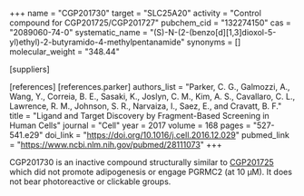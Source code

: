 +++
name = "CGP201730"
target = "SLC25A20"
activity = "Control compound for CGP201725/CGP201727"
pubchem_cid = "132274150"
cas = "2089060-74-0"
systematic_name = "(S)-N-(2-(benzo[d][1,3]dioxol-5-yl)ethyl)-2-butyramido-4-methylpentanamide"
synonyms = []
molecular_weight = "348.44"

[suppliers]

[references]
    [references.parker]
        authors_list = "Parker, C. G., Galmozzi, A., Wang, Y., Correia, B. E., Sasaki, K., Joslyn, C. M., Kim, A. S., Cavallaro, C. L., Lawrence, R. M., Johnson, S. R., Narvaiza, I., Saez, E., and Cravatt, B. F."
        title = "Ligand and Target Discovery by Fragment-Based Screening in Human Cells"
        journal = "Cell"
        year = 2017
        volume = 168
        pages = "527-541.e29"
        doi_link = "https://doi.org/10.1016/j.cell.2016.12.029"
        pubmed_link = "https://www.ncbi.nlm.nih.gov/pubmed/28111073"
+++

CGP201730 is an inactive compound structurally similar to <a href="#cgp201725" class="js-scroll-trigger">CGP201725</a> which did not promote adipogenesis or engage PGRMC2 (at 10 µM). It does not bear photoreactive or clickable	groups.
